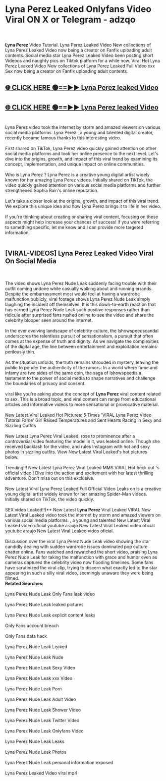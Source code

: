 <h1> Lyna Perez  Leaked Onlyfans Video Viral ON X or Telegram - adzqo </h1>

# 
<br>
<strong>Lyna Perez </strong> Video Tutorial. Lyna Perez  Leaked Video New collections of  Lyna Perez  Leaked Video now being a creator on Fanfix uploading adult contents. Social media star Lyna Perez  Leaked Video been posting short Videoos and naughty pics on Tiktok platform for a while now. Viral Hot Lyna Perez  Leaked Video New collections of Lyna Perez  Leaked Full Video xxx Sex now being a creator on Fanfix uploading adult contents.
<br>

## [🌐 CLICK HERE 🟢==►► Lyna Perez  leaked Video ](https://onlyclips.site?title=Lyna_Perez_&ref=git)


## [🌐 CLICK HERE 🟢==►► Lyna Perez  leaked Video ](https://onlyclips.site?title=Lyna_Perez_&ref=git)

<br>
Lyna Perez  video took the internet by storm and amazed viewers on various social media platforms. Lyna Perez , a young and talented digital creator, recently became famous thanks to this interesting video.
<br><br>
First shared on TikTok, Lyna Perez  video quickly gained attention on other social media platforms and took her online presence to the next level. Let's dive into the origins, growth, and impact of this viral trend by examining its concept, implementation, and unique impact on online communities.
<br><br>
Who is Lyna Perez ? Lyna Perez  is a creative young digital artist widely known for her amazing Lyna Perez  videos. Initially shared on TikTok, the video quickly gained attention on various social media platforms and further strengthened Sophia Rain's online reputation.
<br><br>
Let's take a closer look at the origins, growth, and impact of this viral trend. We explore this unique idea and how Lyna Perez  brings it to life in her video.
<br><br>
If you're thinking about creating or sharing viral content, focusing on these aspects might help increase your chances of success! If you were referring to something specific, let me know and I can provide more targeted information.
<br><br>
<h2>[VIRAL-VIDEOS] Lyna Perez  Leaked Video Viral On Social Media</h2>
<br><br>
The video shows Lyna Perez  Nude Leak suddenly facing trouble with their outfit coming undone while casually walking about and running errands. Despite the embarrassment most would feel at having a wardrobe malfunction publicly, viral footage shows Lyna Perez  Nude Leak simply laughing the incident off themselves. It is this down-to-earth reaction that has earned Lyna Perez  Nude Leak such positive responses rather than ridicule after surprised fans rushed online to see the video and share the celebrity blooper seen around the internet.
<br><br>
In the ever evolving landscape of celebrity culture, the Ishowspeedscandal underscores the relentless pursuit of sensationalism, a pursuit that often comes at the expense of truth and dignity. As we navigate the complexities of the digital age, the line between entertainment and exploitation remains perilously thin.
<br><br>
As the situation unfolds, the truth remains shrouded in mystery, leaving the public to ponder the authenticity of the rumors. In a world where fame and infamy are two sides of the same coin, the saga of Ishowspeedis a testament to the power of social media to shape narratives and challenge the boundaries of privacy and consent.
<br><br>
viral like you're asking about the concept of <strong>Lyna Perez </strong> viral content related to sex. This is a broad topic, and viral content can range from educational articles and informative videos to more sensational or provocative material.
<br><br>
New Latest Viral Leaked Hot Pictures: 5 Times 'VIRAL Lyna Perez  Video Tutorial Fame' Girl Raised Temperatures and Sent Hearts Racing in Sexy and Sizzling Outfits
<br><br>
New Latest Lyna Perez  Viral Leaked, rose to prominence after a controversial video featuring the model in it, was leaked online. Though she received backlash for the video, and rules Instagram with hot and sexy photos in sizzling outfits. View New Latest Viral Leaked's hot pictures below.
<br><br>
Trending!!! New Latest Lyna Perez  Viral Leaked MMS VIRAL Hot heck out 's official video ! Dive into the action and excitement with her latest thrilling adventure. Don't miss out on this exclusive.
<br><br>
New Latest Viral Lyna Perez  Leaked Full Official Video Leaks on  is a creative young digital artist widely known for her amazing Spider-Man videos. Initially shared on TikTok, the video quickly.
<br><br>
SEX video Leaked!!)** New Latest <strong>Lyna Perez </strong> Viral Leaked VIRAL New Latest Viral Leaked video took the internet by storm and amazed viewers on various social media platforms. , a young and talented New Latest Viral Leaked video oficial youtube araujo New Latest Viral Leaked video oficial youtube araujo New Latest Viral Leaked video oficial.
<br><br>
Discussion over the viral Lyna Perez  Nude Leak video showing the star candidly dealing with sudden wardrobe issues dominated pop culture chatter online. Fans watched and rewatched the short video, praising Lyna Perez  Nude Leak for taking the malfunction with grace and humor even as cameras captured the celebrity video now flooding timelines. Some fans have scrutinized the viral clip, trying to discern what exactly led to the star appearing in such a silly viral video, seemingly unaware they were being filmed.
<br>
<strong>Related Searches:</strong>
<br><br>
Lyna Perez  Nude Leak Only Fans leak video
<br><br>
Lyna Perez  Nude Leak leaked pictures
<br><br>
Lyna Perez  Nude Leak explicit content leaks
<br><br>
Only Fans account breach
<br><br>
Only Fans data hack
<br><br>
Lyna Perez  Nude Leak Leaked
<br><br>
Lyna Perez  Nude Leak Nude
<br><br>
Lyna Perez  Nude Leak Sexy Video
<br><br>
Lyna Perez  Nude Leak xxx Video
<br><br>
Lyna Perez  Nude Leak Porn
<br><br>
Lyna Perez  Nude Leak Adult Video
<br><br>
Lyna Perez  Nude Leak Shower Video
<br><br>
Lyna Perez  Nude Leak Twitter Video
<br><br>
Lyna Perez  Nude Leak Onlyfans Video
<br><br>
Lyna Perez  Nude Leak Leaks
<br><br>
Lyna Perez  Nude Leak Photos
<br><br>
Lyna Perez  Nude Leak personal information exposed
<br><br>
Lyna Perez  Leaked Video viral mp4